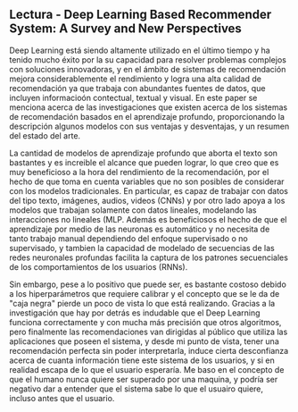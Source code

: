## Lectura - Deep Learning Based Recommender System: A Survey and New Perspectives

Deep Learning está siendo altamente utilizado en el último tiempo y ha tenido mucho éxito por la su capacidad para resolver problemas complejos con soluciones innovadoras, y en el ámbito de sistemas de recomendación mejora considerablemente el rendimiento y logra una alta calidad de recomendación ya que trabaja con abundantes fuentes de datos, que incluyen informacioón contectual, textual y visual. En este paper se menciona acerca de las investigaciones que existen acerca de los sistemas de recomendación basados en el aprendizaje profundo, proporcionando la descripción algunos modelos con sus ventajas y desventajas, y un resumen del estado del arte.

La cantidad de modelos de aprendizaje profundo que aborta el texto son bastantes y es increible el alcance que pueden lograr, lo que creo que es muy beneficioso a la hora del rendimiento de la recomendación, por el hecho de que toma en cuenta variables que no son posibles de considerar con los modelos tradicionales. En particular, es capaz de trabajar con datos del tipo texto, imágenes, audios, videos (CNNs) y por otro lado apoya a los modelos que trabajan solamente con datos lineales, modelando las interacciones no lineales (MLP. Además es beneficiosos el hecho de que el aprendizaje por medio de las neuronas es automático y no necesita de tanto trabajo manual dependiendo del enfoque supervisado o no supervisado, y tambien la capacidad de modelado de secuencias de las redes neuronales profundas facilita la captura de los patrones secuenciales de los comportamientos de los usuarios (RNNs).

Sin embargo, pese a lo positivo que puede ser, es bastante costoso debido a los hiperparámetros que requiere calibrar y el concepto que se le da de "caja negra" pierde un poco de vista lo que está realizando. Gracias a la investigación que hay por detrás es indudable que el Deep Learning funciona correctamente y con mucha más precisión que otros algoritmos, pero finalmente las recomendaciones van dirigidas al público que utiliza las aplicaciones que poseen el sistema, y desde mi punto de vista, tener una recomendación perfecta sin poder interpretarla, induce cierta desconfianza acerca de cuanta información tiene este sistema de los usuarios, y si en realidad escapa de lo que el usuario esperaría. Me baso en el concepto de que el humano nunca quiere ser superado por una maquina, y podría ser negativo dar a entender que el sistema sabe lo que el usuairo quiere, incluso antes que el usuario. 
